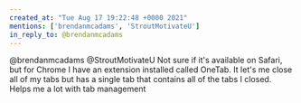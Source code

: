 ```yaml
---
created_at: "Tue Aug 17 19:22:48 +0000 2021"
mentions: ['brendanmcadams', 'StroutMotivateU']
in_reply_to: @brendanmcadams
---
```


@brendanmcadams @StroutMotivateU Not sure if it's available on Safari, but for Chrome I have an extension installed called OneTab. It let's me close all of my tabs but has a single tab that contains all of the tabs I closed. Helps me a lot with tab management